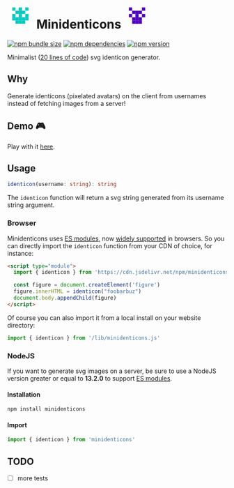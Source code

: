 # <svg width="60" height="60" viewBox="-1.5 -1.5 8 8" xmlns="http://www.w3.org/2000/svg" fill="#09c9be"><rect x="0" y="0" width="1" height="1"></rect><rect x="0" y="2" width="1" height="1"></rect><rect x="0" y="3" width="1" height="1"></rect><rect x="1" y="1" width="1" height="1"></rect><rect x="1" y="3" width="1" height="1"></rect><rect x="1" y="4" width="1" height="1"></rect><rect x="2" y="0" width="1" height="1"></rect><rect x="2" y="1" width="1" height="1"></rect><rect x="2" y="2" width="1" height="1"></rect><rect x="2" y="3" width="1" height="1"></rect><rect x="2" y="4" width="1" height="1"></rect><rect x="4" y="0" width="1" height="1"></rect><rect x="4" y="2" width="1" height="1"></rect><rect x="4" y="3" width="1" height="1"></rect><rect x="3" y="1" width="1" height="1"></rect><rect x="3" y="3" width="1" height="1"></rect><rect x="3" y="4" width="1" height="1"></rect></svg> Minidenticons <svg width="60" height="60" viewBox="-1.5 -1.5 8 8" xmlns="http://www.w3.org/2000/svg" fill="#4f00bc"><rect x="0" y="0" width="1" height="1"></rect><rect x="0" y="2" width="1" height="1"></rect><rect x="1" y="1" width="1" height="1"></rect><rect x="1" y="3" width="1" height="1"></rect><rect x="1" y="4" width="1" height="1"></rect><rect x="2" y="1" width="1" height="1"></rect><rect x="2" y="2" width="1" height="1"></rect><rect x="2" y="3" width="1" height="1"></rect><rect x="2" y="4" width="1" height="1"></rect><rect x="4" y="0" width="1" height="1"></rect><rect x="4" y="2" width="1" height="1"></rect><rect x="3" y="1" width="1" height="1"></rect><rect x="3" y="3" width="1" height="1"></rect><rect x="3" y="4" width="1" height="1"></rect></svg>

[![npm bundle size](https://badgen.net/bundlephobia/minzip/minidenticons)](https://bundlephobia.com/result?p=minidenticons)
[![npm dependencies](https://badgen.net/david/dep/laurentpayot/minidenticons)](https://david-dm.org/laurentpayot/minidenticons)
[![npm version](https://badgen.net/npm/v/minidenticons)](https://www.npmjs.com/package/minidenticons)

Minimalist ([20 lines of code](https://github.com/laurentpayot/minidenticons/blob/main/minidenticons.js)) svg identicon generator.

## Why

Generate identicons (pixelated avatars) on the client from usernames instead of fetching images from a server!

## Demo :video_game:

Play with it [here](https://laurentpayot.github.io/minidenticons/).

## Usage

```typescript
identicon(username: string): string
```

The `identicon` function will return a svg string generated from its username string argument.

### Browser

Minidenticons uses [ES modules](https://jakearchibald.com/2017/es-modules-in-browsers/), now [widely supported](https://caniuse.com/es6-module) in browsers.
So you can directly import the `identicon` function from your CDN of choice, for instance:

```html
<script type="module">
  import { identicon } from 'https://cdn.jsdelivr.net/npm/minidenticons'

  const figure = document.createElement('figure')
  figure.innerHTML = identicon("foobarbuz")
  document.body.appendChild(figure)
</script>
```

Of course you can also import it from a local install on your website directory:

```javascript
import { identicon } from '/lib/minidenticons.js'
```

### NodeJS

If you want to generate svg images on a server, be sure to use a NodeJS version greater or equal to **13.2.0** to support [ES modules](https://nodejs.org/api/esm.html).

#### Installation

```bash
npm install minidenticons
```

#### Import

```javascript
import { identicon } from 'minidenticons'
```

## TODO

- [ ] more tests
